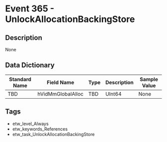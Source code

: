 # Event 365 - UnlockAllocationBackingStore

## Description
None

## Data Dictionary
|Standard Name|Field Name|Type|Description|Sample Value|
|---|---|---|---|---|
|TBD|hVidMmGlobalAlloc|TBD|UInt64|None|None|

## Tags
* etw_level_Always
* etw_keywords_References
* etw_task_UnlockAllocationBackingStore